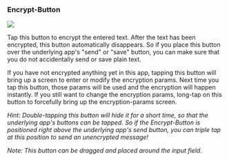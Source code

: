 <a name="button_encrypt"></a>
### Encrypt-Button
<div class="buttoncircle"><img src="ic_lock_black_24dp.png"></img></div>

<a name="button_encrypt_initial"></a>
Tap this button to encrypt the entered text. After the text has been encrypted, this button automatically disappears. So if you place this button over the underlying app's "send" or "save" button, you can make sure that you do not accidentally send or save plain text.

<a name="button_encrypt_encryptionparamsremembered"></a>
If you have not encrypted anything yet in this app, tapping this button will bring up a screen to enter or modify the encryption params. Next time you tap this button, those params will be used and the encryption will happen instantly. 
If you still want to change the encryption params, long-tap on this button to forcefully bring up the encryption-params screen.

*Hint: Double-tapping this button will hide it for a short time, so that the underlying app's buttons can be tapped.
So if the Encrypt-Button is positioned right above the underlying app's send button, you can _triple_ tap at this position to send an _unencrypted_ message!* 

*Note: This button can be dragged and placed around the input field.*
